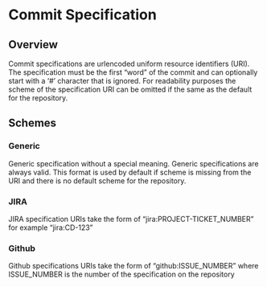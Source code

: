 Commit Specification
====================
Overview
--------
Commit specifications are urlencoded uniform resource identifiers (URI). The specification must be the first “word” of
the commit and can optionally start with a ‘#’ character that is ignored. For readability purposes the scheme of the
specification URI can be omitted if the same as the default for the repository.


Schemes
-------
### Generic
Generic specification without a special meaning. Generic specifications are always valid.
This format is used by default if scheme is missing from the URI and there is no default scheme for the repository.

### JIRA
JIRA specification URIs take the form of “jira:PROJECT-TICKET_NUMBER” for example “jira:CD-123”

### Github
Github specifications URIs take the form of “github:ISSUE_NUMBER” where ISSUE_NUMBER is the number of the specification
on the repository